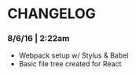 # CHANGELOG

### 8/6/16 | 2:22am
- Webpack setup w/ Stylus & Babel
- Basic file tree created for React
